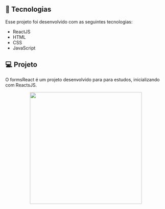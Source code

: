 ## 🚀 Tecnologias

Esse projeto foi desenvolvido com as seguintes tecnologias:

- ReactJS
- HTML
- CSS
- JavaScript

## 💻 Projeto

O formsReact é um projeto desenvolvido para para estudos, inicializando com ReactsJS.

<p align="center">
    <img src="" width="350">
</p>